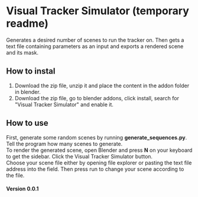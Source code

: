 # Visual Tracker Simulator (temporary readme)
Generates a desired number of scenes to run the tracker on. Then gets a text file containing parameters as an input and exports a rendered scene and its mask.

## How to instal
1. Download the zip file, unzip it and place the content in the addon folder in blender.
2. Download the zip file, go to blender addons, click install, search for "Visual Tracker Simulator" and enable it.

## How to use
First, generate some random scenes by running **generate_sequences.py**. Tell the program how many scenes to generate.\
To render the generated scene, open Blender and press **N** on your keyboard to get the sidebar. Click the Visual Tracker Simulator button.\
Choose your scene file either by opening file explorer or pasting the text file address into the field. Then press run to change your scene according to the file.

#### Version 0.0.1